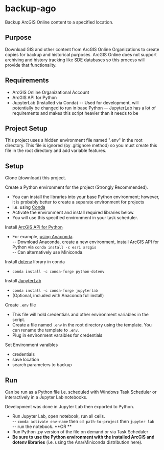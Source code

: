 # backup-ago
 Backup ArcGIS Online content to a specified location. 


## Purpose

Download GIS and other content from ArcGIS Online Organizations to create copies for backup and historical purposes. ArcGIS Online does not support archiving and history tracking like SDE databases so this process will provide that functionality. 

## Requirements
- ArcGIS Online Organizational Account  
- ArcGIS API for Python
- JupyterLab (Installed via Conda) 
-- Used for development, will potentially be changed to run in base Python
-- JupyterLab has a lot of requirements and makes this script heavier than it needs to be

## Project Setup
This project uses a hidden environment file named ".env" in the root directory. This file is ignored (by .gitignore method) so you must create this file in the root directory and add variable features.

## Setup
Clone (download) this project.  

Create a Python environment for the project (Strongly Recommended).
- You can install the libraries into your base Python environment; however, it is probably better to create a separate environment for projects
- I.e. using [Conda](https://conda.io/projects/conda/en/latest/user-guide/tasks/manage-environments.html)
- Activate the environment and install required libraries below.
- You will use this specified environment in your task scheduler.

Install [ArcGIS API for Python](https://developers.arcgis.com/python/guide/install-and-set-up/)
- For example, [using Anaconda](https://developers.arcgis.com/python/guide/install-and-set-up/).  
-- Download Anaconda, create a new environment, install ArcGIS API for Python via `conda install -c esri arcgis`  
-- Can alternatively use Miniconda.

Install [dotenv](https://anaconda.org/conda-forge/python-dotenv) library in conda
- `conda install -c conda-forge python-dotenv`

Install [JupyterLab](https://jupyterlab.readthedocs.io/en/stable/getting_started/installation.html)  
- `conda install -c conda-forge jupyterlab`  
- (Optional, included with Anaconda full install)

Create `.env` file
- This file will hold credentials and other environment variables in the script.
- Create a file named `.env` in the root directory using the template. You can rename the template to `.env`.  
- Plug in environment varaibles for credentials

Set Environment varaibles
- credentials
- save location
- search parameters to backup


## Run
Can be run as a Python file i.e. scheduled with Windows Task Scheduler or interactively in a Jupyter Lab notebooks.

Development was done in Jupyter Lab then exported to Python.
- Run Jupyter Lab, open notebook, run all cells.  
-- `conda activate env-name` then `cd path-to-project` then `jupyter lab`  
-- run the notebook. 
**OR **
- Run Python .py version of the file on demand or via Task Scheduler
- **Be sure to use the Python environment with the installed ArcGIS and dotenv libraries** (i.e. using the Ana/Miniconda distribution here).

